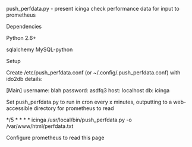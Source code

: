 push_perfdata.py - present icinga check performance data for input to prometheus

Dependencies

Python 2.6+

sqlalchemy
MySQL-python


Setup

Create /etc/push_perfdata.conf  (or ~/.config/.push_perfdata.conf) with ido2db details:

[Main]
username: blah
password: asdfq3
host: localhost
db: icinga

Set push_perfdata.py to run in cron every x minutes, outputting to a web-accessible directory for prometheus to read

*/5 * * * * icinga /usr/local/bin/push_perfdata.py -o /var/www/html/perfdata.txt

Configure prometheus to read this page
